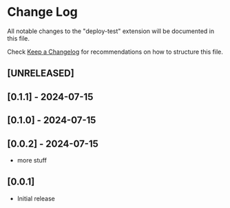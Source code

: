 # Change Log

All notable changes to the "deploy-test" extension will be documented in this file.

Check [Keep a Changelog](http://keepachangelog.com/) for recommendations on how to structure this file.

## [UNRELEASED]

## [0.1.1] - 2024-07-15

## [0.1.0] - 2024-07-15

## [0.0.2] - 2024-07-15

- more stuff

## [0.0.1]

- Initial release